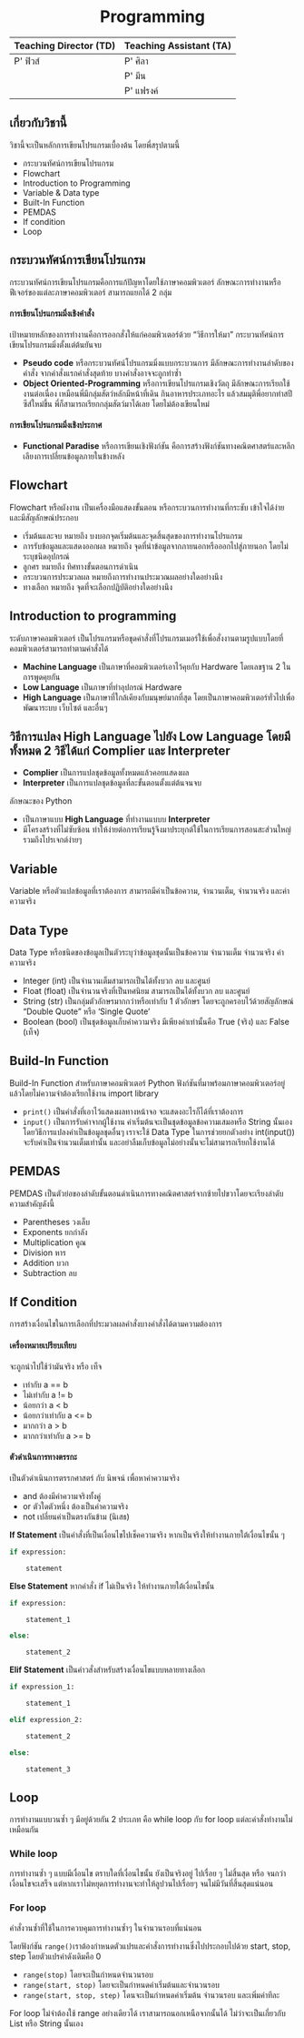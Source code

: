<div align="center">
<h1>Programming</h1>
</div>

<div align="center">

|Teaching Director (TD) | Teaching Assistant (TA) |
|-------|------|
| P' ฟิวส์ | P' ศิลา |
| | P' มีน |
| | P' แฟรงค์ |
</div>

## เกี่ยวกับวิชานี้

วิชานี้จะเป็นหลักการเขียนโปรแกรมเบื้องต้น โดยพี่สรุปตามนี้
-   กระบวนทัศน์การเขียนโปรแกรม
-   Flowchart
-   Introduction to Programming
-   Variable & Data type
-   Built-In Function
-   PEMDAS
-   If condition
-   Loop

## **กระบวนทัศน์การเขียนโปรแกรม**
กระบวนทัศน์การเขียนโปรแกรมคือการแก้ปัญหาโดยใช้ภาษาคอมพิวเตอร์ ลักษณะการทำงานหรือฟีเจอร์ของแต่ละภาษาคอมพิวเตอร์ สามารถแยกได้ 2 กลุ่ม

####  การเขียนโปรแกรมมิ่งเชิงคำสั่ง 
เป้าหมายหลักของการทำงานคือการออกสั่งให้แก่คอมพิวเตอร์ด้วย “วิธีการให้มา” กระบวนทัศน์การเขียนโปรแกรมมิ่งตั้งแต่ต้นยันจบ
-  **Pseudo code** หรือกระบวนทัศน์โปรแกรมมิ่งแบบกระบวนการ มีลักษณะการทำงานลำดับของคำสั่ง จากคำสั่งแรกคำสั่งสุดท้าย บางคำสั่งอาจจะถูกทำซ้ำ
- **Object Oriented-Programming** หรือการเขียนโปรแกรมเชิงวัตถุ มีลักษณะการเรียกใช้งานต่อเนื่อง เหมือนพี่มีกลุ่มสัตว์หลักมีหน้าที่เดิน กินอาหารประเภทอะไร แล้วสมมุติพี่อยากทำสปีซีส์ใหม่ขึ้น พี่ก็สามารถเรียกกลุ่มสัตว์มาได้เลย โดยไม่ต้องเขียนใหม่

#### การเขียนโปรแกรมมิ่งเชิงประกาศ 
-  **Functional Paradise** หรือการเขียนเชิงฟังก์ชัน คือการสร้างฟังก์ชันทางคณิตศาสตร์และหลีกเลียงการเปลี่ยนข้อมูลภายในข้างหลัง 


## **Flowchart**
Flowchart หรือผังงาน เป็นเครื่องมือแสดงขั้นตอน หรือกระบวนการทำงานที่กระชับ เข้าใจได้ง่ายและมีสัญลักษณ์ประกอบ
- เริ่มต้นและจบ หมายถึง บงบอกจุดเริ่มต้นและจุดสิ้นสุดของการทำงานโปรแกรม
- การรับข้อมูลและแสดงออกผล หมายถึง จุดที่นำข้อมูลจากภายนอกหรือออกไปสู่ภายนอก โดยไม่ระบุชนิดอุปกรณ์
- ลูกศร หมายถึง ทิศทางขั้นตอนการดำเนิน
- กระบวนการประมวลผล หมายถึงการทำงานประมวณผลอย่างใดอย่างนึง
- ทางเลือก หมายถึง จุดที่จะเลือกปฏิบัติอย่างใดอย่างนึง

## Introduction to programming
ระดับภาษาคอมพิวเตอร์ เป็นโปรแกรมหรือขุดคำสั่งที่โปรแกรมเมอร์ใช้เพื่อสั่งงานตามรูปแบบโดยที่คอมพิวเตอร์สามารถทำตามคำสั่งได้
- **Machine Language** เป็นภาษาที่คอมพิวเตอร์เอาไว้คุยกับ Hardware โดยเลขฐาน 2 ในการพูดคุยกัน
- **Low Language** เป็นภาษาที่ทำอุปกรณ์ Hardware
- **High Language** เป็นภาษาที่ใกล้เคียงกับมนุษย์มากที่สุด โดยเป็นภาษาคอมพิวเตอร์ทั่วไปเพื่อพัฒนาระบบ เว็บไซต์ และอื่นๆ

## วิธีการแปลง High Language ไปยัง Low Language โดยมีทั้งหมด 2 วิธีได้แก่ Complier และ Interpreter
-   **Complier** เป็นการแปลชุดข้อมูลทั้งหมดแล้วคอยแสดงผล
-   **Interpreter** เป็นการแปลชุดข้อมูลที่ละขั้นตอนตั้งแต่ต้นจนจบ

ลักษณะของ Python

-   เป็นภาษาแบบ **High Language** ที่ทำงานแบบบ **Interpreter**
-   มีโครงสร้างที่ไม่ซับซ้อน ทำให้ง่ายต่อการเรียนรู้จึงมาประยุกต์ใช้ในการเรียนการสอนสะส่วนใหญ่ รวมถึงโปรเจกต์ง่ายๆ

## Variable
Variable หรือตัวแปลข้อมูลที่เราต้องการ สามารถมีค่าเป็นข้อความ, จำนวนเต็ม, จำนวนจริง และค่าความจริง

## Data​ Type 
Data​ Type หรือชนิดของข้อมูลเป็นตัวระบุว่าข้อมูลชุดนั้นเป็นข้อความ จำนวนเต็ม จำนวนจริง ค่าความจริง
-   Integer (int) เป็นจำนวนเต็มสามารถเป็นได้ทั้งบวก ลบ และศูนย์
-   Float (float) เป็นจำนวนจริงที่เป็นทศนิยม สามารถเป็นได้ทั้งบวก ลบ และศูนย์
-   String (str) เป็นกลุ่มตัวอักษรมากกว่าหรือเท่ากับ 1 ตัวอักษร โดยจะถูกครอบไว้ด้วยสัญลักษณ์ “Double Quote” หรือ ‘Single Quote’
-   Boolean (bool) เป็นชุดข้อมูลเก็บค่าความจริง มีเพียงค่าเท่านั้นคือ True (จริง) และ False (เท็จ)

## Build-In Function
Build-In Function สำหรับภาษาคอมพิวเตอร์ Python ฟังก์ชันที่มาพร้อมภาษาคอมพิวเตอร์อยู่แล้วโดยไม่ความจำต้องเรียกใช้งาน import library
-   `print()` เป็นคำสั่งที่เอาไว้แสดงผลทางหน้าจอ จะแสดงอะไรก็ได้ที่เราต้องการ
-   `input()` เป็นการรับค่าจากผู้ใช้งาน ค่าเริ่มต้นจะเป็นชุดข้อมูลข้อความเสมอหรือ String นั้นเอง โดยวิธีการแปลงค่าเป็นข้อมูลชุดอื่นๆ เราจะใช้ Data Type ในการช่วยยกตัวอย่าง int(input()) จะรับค่าเป็นจำนวนเต็มเท่านั้น และอย่าลืมเก็บข้อมูลไม่อย่างนั้นจะไม่สามารถเรียกใช้งานได้

## **PEMDAS**
PEMDAS เป็นตัวย่อของลำดับขั้นตอนดำเนินการทางคณิตศาสตร์จากซ้ายไปขวาโดยจะเรียงลำดับความสำคัญดังนี้
-   Parentheses วงเล็บ
-   Exponents ยกกำลัง
-   Multiplication คูณ
-   Division หาร
-   Addition บวก
-   Subtraction ลบ

## If Condition
การสร้างเงื่อนไขในการเลือกที่ประมวลผลคำสั่งบางคำสั่งได้ตามความต้องการ

#### เครื่องหมายเปรียบเทียบ
จะถูกนำไปใช้ว่ามันจริง หรือ เท็จ
-   เท่ากับ a == b
-   ไม่เท่ากับ a != b
-   น้อยกว่า a < b
-   น้อยกว่าเท่ากับ a <= b
-   มากกว่า a > b
-   มากกว่าเท่ากับ a >= b

#### ตัวดำเนินการทางตรรกะ
เป็นตัวดำเนินการตรรกศาสตร์ กับ นิพจน์ เพื่อหาค่าความจริง
-   and ต้องมีค่าความจริงทั้งคู่
-   or ตัวใดตัวหนึ่ง ต้องเป็นค่าความจริง
-   not เปลี่ยนค่าเป็นตรงกันข้าม (นิเสธ)

**If Statement**
เป็นคำสั่งที่เป็นเงื่อนไขไปเช็คความจริง หากเป็นจริงให้ทำงานภายใต้เงื่อนไขนั้น ๆ

  
```python
if expression:

	statement
```
  

**Else Statement**
หากคำสั่ง if ไม่เป็นจริง ให้ทำงานภายใต้เงื่อนไขนั้น

  
```python
if expression:

	statement_1

else:

	statement_2
```
  

**Elif Statement**
เป็นคำวสั่งสำหรับสร้างเงื่อนไขแบบหลายทางเลือก

  
```python
if expression_1:

	statement_1

elif expression_2:

	statement_2

else:

	statement_3
```

## **Loop**
การทำงานแบบวนซ้ำ ๆ มีอยู่ด้วยกัน 2 ประเภท คือ while loop กับ for loop แต่ละคำสั่งทำงานไม่เหมือนกัน

### **While loop**
การทำงานซ้ำ ๆ แบบมีเงื่อนไข ตราบใดที่เงื่อนไขนั้น ยังเป็นจริงอยู่ ไปเรื่อย ๆ ไม่สิ้นสุด หรือ จนกว่าเงื่อนไขจะเสร็จ แต่หากเราไม่หยุดการทำงานจะทำให้ลูปวนไปเรื่อยๆ จนไม่มีวันที่สิ้นสุดแน่นอน

### For loop
คำสั่งวนซ้ำที่ใช้ในการควบคุมการทำงานซ้ำๆ ในจำนวนรอบที่แน่นอน

โดยฟังก์ชัน `range()`เราต้องกำหนดตัวแปรและคำสั่งการทำงานซึ่งไปประกอบไปด้วย start, stop, step โดยตัวแปรค่าดังเดิมคือ 0

-   `range(stop)` โดยจะเป็นกำหนดจำนวนรอบ
-   `range(start, stop)` โดยจะเป็นกำหนดค่าเริ่มต้นและจำนวนรอบ
-   `range(start, stop, step)` โดนจะเป็นกำหนดค่าเริ่มต้น จำนวนรอบ และเพิ่มค่าทีละ

For loop ไม่จำต้องใช้ range อย่างเดียวได้ เราสามารถนอกเหนือจากนั้นได้ ไม่ว่าจะเป็นเกี่ยวกับ List หรือ String นั้นเอง